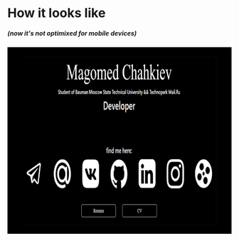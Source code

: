 # How it looks like 
##### (now it's not optimixed for mobile devices)

<img src="/static/images/main_page.png" width="870" height="420"/>
